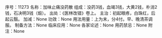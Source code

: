 序号：11273
名称：加味止痛没药散
组成：没药3钱，血竭3钱，大黄2钱，朴消2钱，石决明3钱（煅）。
出处：《医林改错》卷上。
主治：初起眼疼，白珠红，后起云翳。
加减：None
功效：None
用法用量：上为末，分4付。早、晚清茶调服。
制备方法：None
临床应用：None
各家论述：None
用药禁忌：None
附注：None
